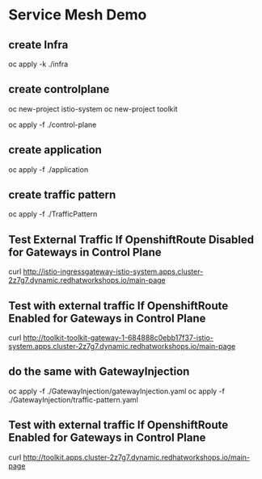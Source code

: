 # Service Mesh Demo
## create Infra
oc apply -k ./infra

## create controlplane
oc new-project istio-system
oc new-project toolkit

oc apply -f ./control-plane

## create application
oc apply -f ./application

## create traffic pattern
oc apply -f ./TrafficPattern

## Test External Traffic If OpenshiftRoute Disabled for Gateways in Control Plane
curl http://istio-ingressgateway-istio-system.apps.cluster-2z7g7.dynamic.redhatworkshops.io/main-page

## Test with external traffic If OpenshiftRoute Enabled for Gateways in Control Plane
curl http://toolkit-toolkit-gateway-1-684888c0ebb17f37-istio-system.apps.cluster-2z7g7.dynamic.redhatworkshops.io/main-page

## do the same with GatewayInjection
oc apply -f ./GatewayInjection/gatewayInjection.yaml
oc apply -f ./GatewayInjection/traffic-pattern.yaml

## Test with external traffic If OpenshiftRoute Enabled for Gateways in Control Plane
curl http://toolkit.apps.cluster-2z7g7.dynamic.redhatworkshops.io/main-page